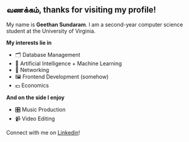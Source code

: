 ## வணக்கம், thanks for visiting my profile!

My name is **Geethan Sundaram**. I am a second-year computer science student at the University of Virginia.

**My interests lie in**
- 🗂️ Database Management
- 🤖 Artificial Intelligence + Machine Learning
- 🛜 Networking
- 🖼️ Frontend Development (somehow)
- 💵 Economics

**And on the side I enjoy**
- 🎛️ Music Production
- 📹 Video Editing

Connect with me on [Linkedin](https://www.linkedin.com/in/geethan-sundaram/)!
